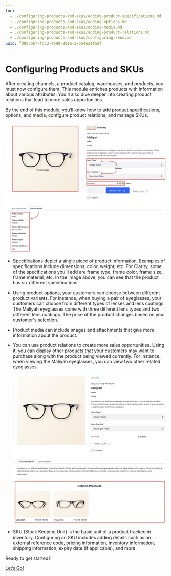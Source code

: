 ```yaml
---
toc:
  - ./configuring-products-and-skus/adding-product-specifications.md
  - ./configuring-products-and-skus/adding-options.md
  - ./configuring-products-and-skus/adding-media.md
  - ./configuring-products-and-skus/adding-product-relations.md
  - ./configuring-products-and-skus/configuring-skus.md
uuid: f0887bb7-fcc2-4e88-8b1a-27b54a2efadf
---
```

# Configuring Products and SKUs

After creating channels, a product catalog, warehouses, and products, you must now configure them. This module enriches products with information about various attributes. You'll also dive deeper into creating product relations that lead to more sales opportunities.

By the end of this module, you’ll know how to add product specifications, options, and media, configure product relations, and manage SKUs.

![A fully configured product contains options, specifications, media, inventory, and pricing.](./configuring-products-and-skus/images/01.png)

* Specifications depict a single piece of product information. Examples of specifications include dimensions, color, weight, etc. For Clarity, some of the specifications you'll add are frame type, frame color, frame size, frame material, etc. In the image above, you can see that the product has six different specifications.

* Using product options, your customers can choose between different product variants. For instance, when buying a pair of eyeglasses, your customers can choose from different types of lenses and lens coatings. The Maliyah eyeglasses come with three different lens types and two different lens coatings. The price of the product changes based on your customer's selection. 

* Product media can include images and attachments that give more information about the product. 

* You can use product relations to create more sales opportunities. Using it, you can display other products that your customers may want to purchase along with the product being viewed currently. For instance, when viewing the Maliyah eyeglasses, you can view two other related eyeglasses. 

   ![Products related to the Maliyah eyeglasses.](./configuring-products-and-skus/images/02.png)

* SKU (Stock Keeping Unit) is the basic unit of a product tracked in inventory. Configuring an SKU includes adding details such as an external reference code, pricing information, inventory information, shipping information, expiry date (if applicable), and more. 

Ready to get started?

[Let’s Go!](./configuring-products-and-skus/adding-product-specifications.md)

